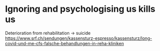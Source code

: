 # Ignoring and psychologising us kills us

Deterioration from rehabilitation -> suicide
https://www.srf.ch/sendungen/kassensturz-espresso/kassensturz/long-covid-und-me-cfs-falsche-behandlungen-in-reha-kliniken